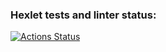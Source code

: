 ### Hexlet tests and linter status:
[![Actions Status](https://github.com/tanuki-evil1/devops-for-programmers-project-74/actions/workflows/hexlet-check.yml/badge.svg)](https://github.com/tanuki-evil1/devops-for-programmers-project-74/actions)